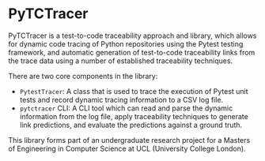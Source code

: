 # PyTCTracer
PyTCTracer is a test-to-code traceability approach and library, which allows for dynamic code tracing of Python repositories using the Pytest testing framework, and automatic generation of test-to-code traceability links from the trace data using a number of established traceability techniques. 

There are two core components in the library:
- `PytestTracer`: A class that is used to trace the execution of Pytest unit tests and record dynamic tracing information to a CSV log file.
- `pytctracer` CLI: A CLI tool which can read and parse the dynamic information from the log file, apply traceability techniques to generate link predictions, and evaluate the predictions against a ground truth.

This library forms part of an undergraduate research project for a Masters of Engineering in Computer Science at UCL (University College London).